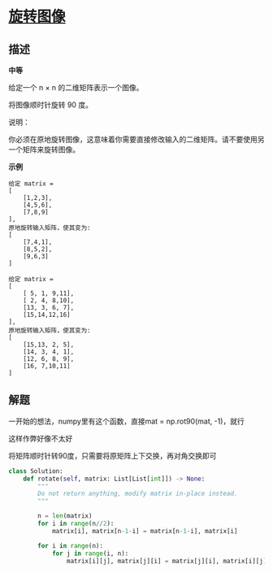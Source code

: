 # [旋转图像](https://leetcode-cn.com/problems/rotate-image/)

## 描述  
**中等**  

给定一个 n × n 的二维矩阵表示一个图像。

将图像顺时针旋转 90 度。

说明：

你必须在原地旋转图像，这意味着你需要直接修改输入的二维矩阵。请不要使用另一个矩阵来旋转图像。

**示例** 

    给定 matrix = 
    [
        [1,2,3],
        [4,5,6],
        [7,8,9]
    ],
    原地旋转输入矩阵，使其变为:
    [
        [7,4,1],
        [8,5,2],
        [9,6,3]
    ]
    
    给定 matrix =
    [
        [ 5, 1, 9,11],
        [ 2, 4, 8,10],
        [13, 3, 6, 7],
        [15,14,12,16]
    ], 
    原地旋转输入矩阵，使其变为:
    [
        [15,13, 2, 5],
        [14, 3, 4, 1],
        [12, 6, 8, 9],
        [16, 7,10,11]
    ]

## 解题  
一开始的想法，numpy里有这个函数，直接mat = np.rot90(mat, -1)，就行  

这样作弊好像不太好 

将矩阵顺时针转90度，只需要将原矩阵上下交换，再对角交换即可  
```python
class Solution:
    def rotate(self, matrix: List[List[int]]) -> None:
        """
        Do not return anything, modify matrix in-place instead.
        """

        n = len(matrix)
        for i in range(n//2):
            matrix[i], matrix[n-1-i] = matrix[n-1-i], matrix[i]

        for i in range(n):
            for j in range(i, n):
                matrix[i][j], matrix[j][i] = matrix[j][i], matrix[i][j]

```